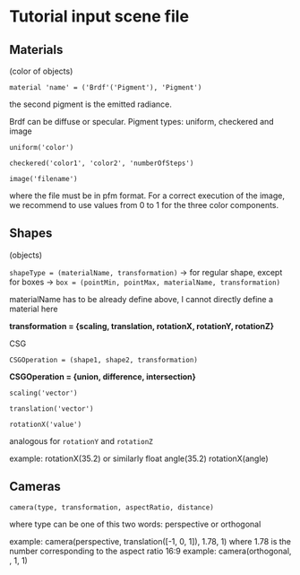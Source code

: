 # Tutorial input scene file

## Materials

(color of objects)

`material 'name' = ('Brdf'('Pigment'), 'Pigment')`

the second pigment is the emitted radiance.

Brdf can be diffuse or specular. Pigment types: uniform, checkered and image

`uniform('color')`

`checkered('color1', 'color2', 'numberOfSteps')`

`image('filename')`

where the file must be in pfm format. For a correct execution of the image, we recommend to use values from 0 to 1 for the three color components.

## Shapes

(objects)

`shapeType = (materialName, transformation)` -> for regular shape, except for boxes -> `box = (pointMin, pointMax, materialName, transformation)`

materialName has to be already define above, I cannot directly define a material here

**transformation = {scaling, translation, rotationX, rotationY, rotationZ}**

CSG

`CSGOperation = (shape1, shape2, transformation)`

**CSGOperation = {union, difference, intersection}**

`scaling('vector')`

`translation('vector')`

`rotationX('value')`

analogous for `rotationY` and `rotationZ`

example: rotationX(35.2) or similarly float angle(35.2) rotationX(angle)

## Cameras

`camera(type, transformation, aspectRatio, distance)`

where type can be one of this two words: perspective or orthogonal

example: camera(perspective, translation([-1, 0, 1]), 1.78, 1) where 1.78 is the number corresponding to the aspect ratio 16:9
example: camera(orthogonal, , 1, 1)
